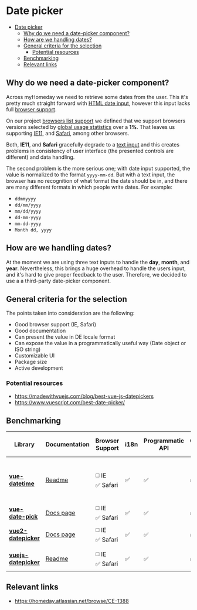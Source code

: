 # Date picker

- [Date picker](#date-picker)
  - [Why do we need a date-picker component?](#why-do-we-need-a-date-picker-component)
  - [How are we handling dates?](#how-are-we-handling-dates)
  - [General criteria for the selection](#general-criteria-for-the-selection)
    - [Potential resources](#potential-resources)
  - [Benchmarking](#benchmarking)
  - [Relevant links](#relevant-links)

## Why do we need a date-picker component?

Across myHomeday we need to retrieve some dates from the user. This it's pretty much straight forward with [HTML date input][date_input], however this input lacks full [browser support][date_input_browser_support].

On our project [browsers list support][our_browserlist] we defined that we support browsers versions selected by [global usage statistics][browser_usage_global_stats] over a **1%**. That leaves us supporting [IE11][ie_11], and [Safari][safari], among other browsers.

Both, **IE11**, and **Safari** gracefully degrade to a [text input][text_input] and this creates problems in consistency of user interface (the presented controls are different) and data handling.

The second problem is the more serious one; with date input supported, the value is normalized to the format `yyyy-mm-dd`. But with a text input, the browser has no recognition of what format the date should be in, and there are many different formats in which people write dates. For example:

- `ddmmyyyy`
- `dd/mm/yyyy`
- `mm/dd/yyyy`
- `dd-mm-yyyy`
- `mm-dd-yyyy`
- `Month dd, yyyy`

## How are we handling dates?

At the moment we are using three text inputs to handle the **day**, **month**, and **year**. Nevertheless, this brings a huge overhead to handle the users input, and it's hard to give proper feedback to the user. Therefore, we decided to use a a third-party date-picker component.

## General criteria for the selection

The points taken into consideration are the following:

- Good browser support (IE, Safari)
- Good documentation
- Can present the value in DE locale format
- Can expose the value in a programmatically useful way (Date object or ISO string)
- Customizable UI
- Package size
- Active development

### Potential resources

- https://madewithvuejs.com/blog/best-vue-js-datepickers
- https://www.vuescript.com/best-date-picker/

## Benchmarking

| Library | Documentation | Browser Support | i18n | Programmatic API | Customizable UI | Unpacked Package size | Latest release |
| --- | --- | --- | --- | --- | --- | --- | --- |
| **[vue-datetime][vue_datetime]** | [Readme][vue_datetime_documentation] | ◻️ IE <br> ✅ Safari | ✅ | ✅ | ✅ | 191 kB, but depends on [Luxon][luxon] (huge package) | May 1, 2020 |
| **[vue-date-pick][vue_date_pick]** | [Docs page][vue_date_pick_documentation] | ◻️ IE <br> ✅ Safari | ✅ | ✅ | ✅ | 63.8 kB | May 3, 2020 |
| **[vue2-datepicker][vue2_datepicker]** | [Docs page][vue2_datepicker_documentation] | ◻️ IE <br> ✅ Safari | ✅ | ✅ | ✅ | 809 kB | April 22, 2020 |
| **[vuejs-datepicker][vuejs_datepicker]** | [Readme][vuejs_datepicker_documentation] | ◻️ IE <br> ✅ Safari | ✅ | ✅ | ✅ | 467 kB | June 24, 2019 |



## Relevant links

- https://homeday.atlassian.net/browse/CE-1388

<!-- Links references -->

[date_input]: https://developer.mozilla.org/en-US/docs/Web/HTML/Element/input/date
[date_input_browser_support]: https://developer.mozilla.org/en-US/docs/Web/HTML/Element/input/date#Handling_browser_support
[our_browserlist]: /.browserlistrc
[browser_usage_global_stats]: https://www.w3counter.com/globalstats.php
[ie_11]: https://en.wikipedia.org/wiki/Internet_Explorer_11
[safari]: https://www.apple.com/safari/
[text_input]: https://developer.mozilla.org/en-US/docs/Web/HTML/Element/input/text
[vue_datetime]: https://github.com/mariomka/vue-datetime
[vue_datetime_documentation]: https://github.com/mariomka/vue-datetime#readme
[luxon]: https://moment.github.io/luxon/
[vue_date_pick]: https://github.com/dbrekalo/vue-date-pick
[vue_date_pick_documentation]: https://dbrekalo.github.io/vue-date-pick/getting-started.html
[vue2_datepicker]: https://github.com/dbrekalo/vue-date-pick
[vue2_datepicker_documentation]: https://mengxiong10.github.io/vue2-datepicker/index.html
[vuejs_datepicker]: https://github.com/charliekassel/vuejs-datepicker
[vuejs_datepicker_documentation]: https://github.com/charliekassel/vuejs-datepicker#readme